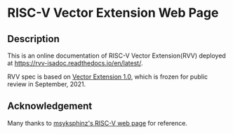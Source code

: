 RISC-V Vector Extension Web Page
================================

## Description

This is an online documentation of RISC-V Vector Extension(RVV) deployed at https://rvv-isadoc.readthedocs.io/en/latest/.

RVV spec is based on [Vector Extension 1.0](https://github.com/riscv/riscv-v-spec/releases), which is frozen for public review in September, 2021.

## Acknowledgement

Many thanks to [msyksphinz's RISC-V web page](https://msyksphinz-self.github.io/riscv-isadoc/html/index.html) for reference.